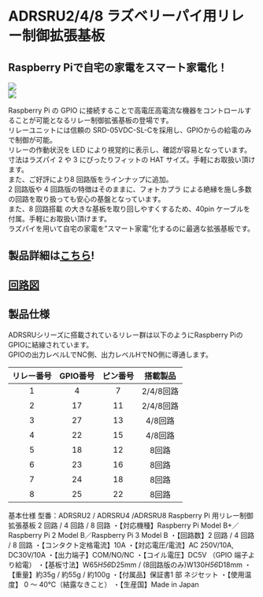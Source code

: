 # ADRSRU2/4/8 ラズベリーパイ用リレー制御拡張基板

## Raspberry Piで自宅の家電をスマート家電化！

![](https://bit-trade-one.co.jp/wp/wp-content/uploads/2018/04/06cb28334cdc87dfe2b63b0253b9cec1.png)  
![](https://bit-trade-one.co.jp/wp/wp-content/uploads/2018/05/ADRSRU8-MAIN.png)

Raspberry Pi の GPIO に接続することで高電圧高電流な機器をコントロールすることが可能となるリレー制御拡張基板の登場です。  
リレーユニットには信頼の SRD-05VDC-SL-Cを採用し、GPIOからの給電のみで制御が可能。  
リレーの作動状況を LED により視覚的に表示し、確認が容易となっています。  
寸法はラズパイ 2 や 3 にぴったりフィットの HAT サイズ。手軽にお取扱い頂けます。  
また、ご好評により8 回路版をラインナップに追加。  
2 回路版や 4 回路版の特徴はそのままに、フォトカプラ による絶縁を施し多数の回路を取り扱っても安心の基盤となっています。  
また、8 回路搭載 の大きな基板を取り回しやすくするため、40pin ケーブルを付属。手軽にお取扱い頂けます。  
ラズパイを用いて自宅の家電を”スマート家電”化するのに最適な拡張基板です。  

## 製品詳細は[こちら](https://bit-trade-one.co.jp/product/module/adrsru/)!

## [回路図](https://github.com/bit-trade-one/ADRSRU2-RaspberryPi-Relay-Unit/blob/master/Schematics/raspi_relay2_schematics.pdf)

## 製品仕様

ADRSRUシリーズに搭載されているリレー群は以下のようにRaspberry PiのGPIOに結線されています。  
GPIOの出力レベルLでNC側、出力レベルHでNO側に導通します。  

|リレー番号|GPIO番号|ピン番号|搭載製品|
|:-:|:-:|:-:|:-:|
|1|4|7|2/4/8回路|
|2|17|11|2/4/8回路|
|3|27|13|4/8回路|
|4|22|15|4/8回路|
|5|18|12|8回路|
|6|23|16|8回路|
|7|24|18|8回路|
|8|25|22|8回路|

基本仕様 
型番：ADRSRU2 / ADRSRU4 /ADRSRU8
Raspberry Pi 用リレー制御拡張基板 2 回路 / 4 回路 / 8 回路 
・【対応機種】Raspberry Pi Model B+／Raspberry Pi 2 Model B／Raspberry Pi 3 Model B 
・【回路数】2 回路 / 4 回路 / 8 回路
・【コンタクト定格電流】10A 
・【対応電圧/電流】AC 250V/10A, DC30V/10A 
・【出力端子】COM/NO/NC 
・【コイル電圧】DC5V （GPIO 端子より給電） 
・【基板寸法】W65*H56*D25mm / (8回路版のみ)W130*H56*D18mm
・【重量】約35g / 約55g / 約100g
・【付属品】保証書1 部 ネジセット 
・【使用温度】 0 ～ 40℃（結露なきこと） 
・【生産国】Made in Japan
